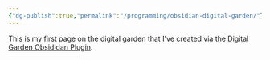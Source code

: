 ```yaml
---
{"dg-publish":true,"permalink":"/programming/obsidian-digital-garden/"}
---
```



This is my first page on the digital garden that I've created via the [Digital Garden Obsididan Plugin](https://github.com/oleeskild/Obsidian-Digital-Garden).

